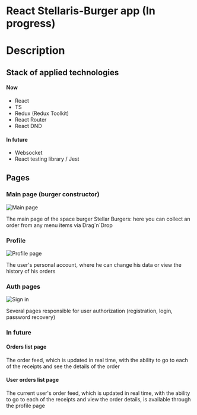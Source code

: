 # React Stellaris-Burger app (In progress)

# Description

## Stack of applied technologies 

#### Now

- React
- TS
- Redux (Redux Toolkit)
- React Router
- React DND

#### In future

- Websocket
- React testing library / Jest

## Pages

### Main page (burger constructor)

![Main page](https://code.s3.yandex.net/React/imageGallery_1.jpg)

The main page of the space burger Stellar Burgers: here you can collect an order from any menu items via
Drag\`n\`Drop

### Profile

![Profile page](https://pictures.s3.yandex.net/resources/PCCWF-1682_5_profile_1673531479.png)

The user's personal account, where he can change his data or view the history of his orders

### Auth pages

![Sign in](https://pictures.s3.yandex.net/resources/auth_1673531306.png)

Several pages responsible for user authorization (registration, login, password recovery)


### In future

#### Orders list page

The order feed, which is updated in real time, with the ability to go to each of the receipts and see
the details of the order

#### User orders list page

The current user's order feed, which is updated in real time, with the ability to go to each of the receipts and view
the order details, is available through the profile page



